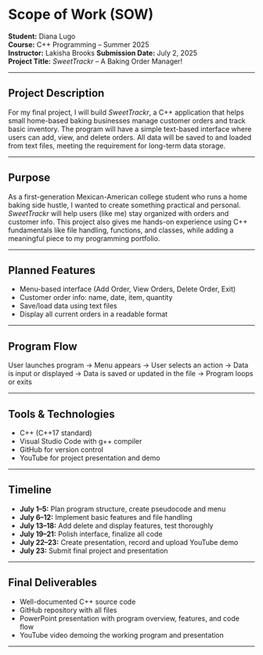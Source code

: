 # Scope of Work (SOW)

**Student:** Diana Lugo  
**Course:** C++ Programming – Summer 2025  
**Instructor:** Lakisha Brooks
**Submission Date:** July 2, 2025  
**Project Title:** *SweetTrackr* – A Baking Order Manager!

---

## Project Description

For my final project, I will build *SweetTrackr*, a C++ application that helps small home-based baking businesses manage customer orders and track basic inventory. The program will have a simple text-based interface where users can add, view, and delete orders. All data will be saved to and loaded from text files, meeting the requirement for long-term data storage.

---

## Purpose

As a first-generation Mexican-American college student who runs a home baking side hustle, I wanted to create something practical and personal. *SweetTrackr* will help users (like me) stay organized with orders and customer info. This project also gives me hands-on experience using C++ fundamentals like file handling, functions, and classes, while adding a meaningful piece to my programming portfolio.

---

## Planned Features

- Menu-based interface (Add Order, View Orders, Delete Order, Exit)  
- Customer order info: name, date, item, quantity  
- Save/load data using text files  
- Display all current orders in a readable format  

---

## Program Flow

User launches program → Menu appears → User selects an action → Data is input or displayed → Data is saved or updated in the file → Program loops or exits

---

## Tools & Technologies

- C++ (C++17 standard)  
- Visual Studio Code with g++ compiler  
- GitHub for version control  
- YouTube for project presentation and demo

---

## Timeline

- **July 1–5:** Plan program structure, create pseudocode and menu  
- **July 6–12:** Implement basic features and file handling  
- **July 13–18:** Add delete and display features, test thoroughly  
- **July 19–21:** Polish interface, finalize all code  
- **July 22–23:** Create presentation, record and upload YouTube demo  
- **July 23:** Submit final project and presentation

---

## Final Deliverables

- Well-documented C++ source code  
- GitHub repository with all files
- PowerPoint presentation with program overview, features, and code flow  
- YouTube video demoing the working program and presentation

---

